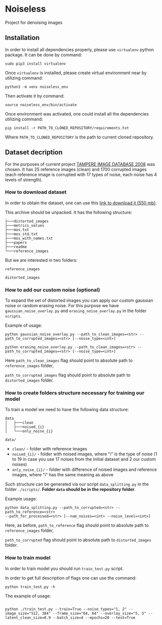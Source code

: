 # Noiseless
Project for denoising images

## Installation

In order to install all dependencies properly, please use `virtualenv` python package.
It can be done by command:

```
sudo pip3 install virtualenv
```

Once `virtualenv` is installed, please create virtual environment near by utilizing command:

```
python3 -m venv noiseless_env
```
Then activate it by command:

```
source noiseless_env/bin/activate
```
Once environment was activated, one could install all the dependencies utilizing command:

```
pip install -r PATH_TO_CLONED_REPOSITORY/requirements.txt
```

Where `PATH_TO_CLONED_REPOSITORY` is the path to current cloned repository.

## Dataset decription

For the purposes of current project [TAMPERE IMAGE DATABASE 2008]( http://www.ponomarenko.info/tid2008.htm ) was chosen. It has 25 reference images (clean) and 1700 corrupted images (each reference image is corrupted with 17 types of noise, each noise has 4 levels of strength).

### How to download dataset

In order to obtain the dataset, one can use this [link to download it (550 mb)](http://www.ponomarenko.info/tid/tid2008.rar).

This archive should be unpacked. It has the following structure:

```
├───distorted_images
├───metrics_values
├───mos.txt
├───mos_std.txt
├───mos_with_names.txt
├───papers
├───readme
└───reference_images
```
But we are interested in two folders: 
```
reference_images

distorted_images
```

### How to add our custom noise (optional)

To expand the set of distorted images you can apply our custom gaussian noise or random erasing noise. For this purpose we have `gaussian_noise_overlay.py` and `erasing_noise_overlay.py`  in the folder `scripts`.

Example of usage:

```
python gaussian_noise_overlay.py --path_to_clean_images=<str> --path_to_corrupted_images=<str> [--noise_type=<int>]
```

```
python erasing_noise_overlay.py --path_to_clean_images=<str> --path_to_corrupted_images=<str> [--noise_type=<int>]
```

Here `path_to_clean_images` flag should point to absolute path to `reference_images` folder,

`path_to_corrupted_images` flag should point to absolute path to `distorted_images` folder.


### How to create folders structure necessary for training our model

To train a model we need to have the following data structure:

```
data
│   ├───clean
│   ├───noised_{i}
│   └───only_noise_{i}
```

```data/```

- ```clean/``` - folder with reference images
- ```noised_{i}/``` -  folder with noised images, where "i" is the type of noise (1 to 19 in case you use 17 noises from the initial dataset and 2 our custom noises)
- ```only_noise_{i}/``` - folder with difference of noised images and reference images, where "i" has the same meaning as above

Such structure can be generated via our script ```data_splitting.py```  in the folder ```./scripts/```. 
**Folder `data` should be in the repository folder**.

Example usage:

```
python data_splitting.py --path_to_corrupted=<str> --path_to_reference=<str> 
--path_for_processed=<str> [--num_noises=<int> --noise_level=<int>]
```


Here, as before, `path_to_reference` flag should point to absolute path to `reference_images` folder,

`path_to_corrupted` flag should point to absolute path to `distorted_images` folder.


### How to train model

In order to train model you should run `train_test.py` script.

In order to get full description of flags one can use the command:

```
python train_test.py -h
```

The example of usage:

```

python ./train_test.py --train=True --noise_types="1, 2" --image_size="512, 384" --frame_size="64, 64" --overlay_size="5, 5" --latent_clean_size=0.9 --batch_size=4 --epochs=20 --test=True
```

